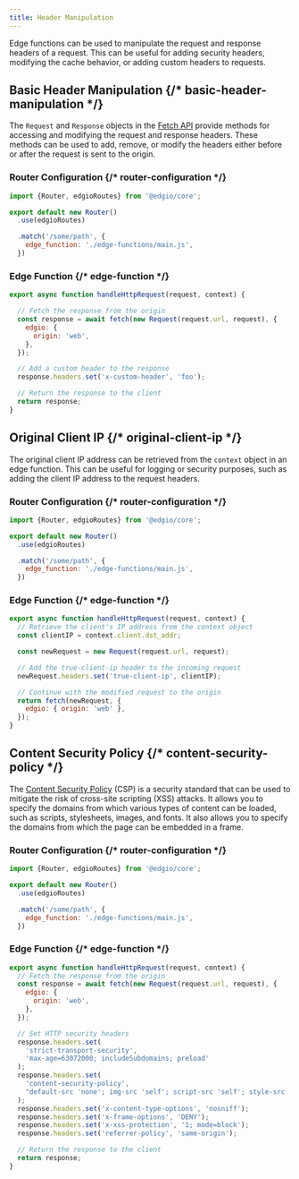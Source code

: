```yaml
---
title: Header Manipulation
---
```


Edge functions can be used to manipulate the request and response headers of a request. This can be useful for adding security headers, modifying the cache behavior, or adding custom headers to requests.

## Basic Header Manipulation {/* basic-header-manipulation */}

The `Request` and `Response` objects in the [Fetch API](https://developer.mozilla.org/en-US/docs/Web/API/Fetch_API) provide methods for accessing and modifying the request and response headers. These methods can be used to add, remove, or modify the headers either before or after the request is sent to the origin.

### Router Configuration {/* router-configuration */}
```js filename="routes.js"
import {Router, edgioRoutes} from '@edgio/core';

export default new Router()
  .use(edgioRoutes)

  .match('/some/path', {
    edge_function: './edge-functions/main.js',
  })
```

### Edge Function {/* edge-function */}
```js filename="edge-functions/main.js"
export async function handleHttpRequest(request, context) {

  // Fetch the response from the origin
  const response = await fetch(new Request(request.url, request), {
    edgio: {
      origin: 'web',
    },
  });

  // Add a custom header to the response
  response.headers.set('x-custom-header', 'foo');

  // Return the response to the client
  return response;
}
```

## Original Client IP {/* original-client-ip */}

The original client IP address can be retrieved from the `context` object in an edge function. This can be useful for logging or security purposes, such as adding the client IP address to the request headers.

### Router Configuration {/* router-configuration */}

```js filename="routes.js"
import {Router, edgioRoutes} from '@edgio/core';

export default new Router()
  .use(edgioRoutes)

  .match('/some/path', {
    edge_function: './edge-functions/main.js',
  })
```

### Edge Function {/* edge-function */}
```js filename="edge-functions/main.js"
export async function handleHttpRequest(request, context) {
  // Retrieve the client's IP address from the context object
  const clientIP = context.client.dst_addr;

  const newRequest = new Request(request.url, request);

  // Add the true-client-ip header to the incoming request
  newRequest.headers.set('true-client-ip', clientIP);

  // Continue with the modified request to the origin
  return fetch(newRequest, {
    edgio: { origin: 'web' },
  });
}
```

## Content Security Policy {/* content-security-policy */}

The [Content Security Policy](https://developer.mozilla.org/en-US/docs/Web/HTTP/CSP) (CSP) is a security standard that can be used to mitigate the risk of cross-site scripting (XSS) attacks. It allows you to specify the domains from which various types of content can be loaded, such as scripts, stylesheets, images, and fonts. It also allows you to specify the domains from which the page can be embedded in a frame.

### Router Configuration {/* router-configuration */}
```js filename="routes.js"
import {Router, edgioRoutes} from '@edgio/core';

export default new Router()
  .use(edgioRoutes)

  .match('/some/path', {
    edge_function: './edge-functions/main.js',
  })
```

### Edge Function {/* edge-function */}

```js filename="edge-functions/main.js"
export async function handleHttpRequest(request, context) {
  // Fetch the response from the origin
  const response = await fetch(new Request(request.url, request), {
    edgio: {
      origin: 'web',
    },
  });

  // Set HTTP security headers
  response.headers.set(
    'strict-transport-security',
    'max-age=63072000; includeSubdomains; preload'
  );
  response.headers.set(
    'content-security-policy',
    "default-src 'none'; img-src 'self'; script-src 'self'; style-src 'self'; object-src 'none'; frame-ancestors 'none'"
  );
  response.headers.set('x-content-type-options', 'nosniff');
  response.headers.set('x-frame-options', 'DENY');
  response.headers.set('x-xss-protection', '1; mode=block');
  response.headers.set('referrer-policy', 'same-origin');

  // Return the response to the client
  return response;
}
```
